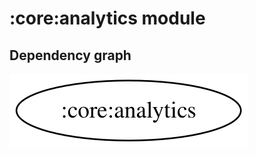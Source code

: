 # :core:analytics module
## Dependency graph
![Dependency graph](../../docs/images/graphs/dep_graph_core_analytics.svg)
